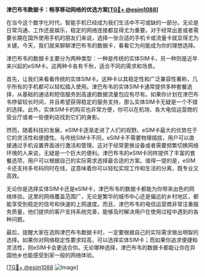 **津巴布韦数据卡：畅享移动网络的优选方案[[TG💪+ @esim1088](https://t.me/s/esim1088)]**

在当今这个数字化时代，智能手机已经成为我们生活中不可或缺的一部分。无论是日常沟通、工作还是娱乐，稳定的网络连接都显得尤为重要。对于经常出差或者需要长期在国外使用手机的朋友们来说，选择一张合适的手机卡或流量卡就显得尤为关键。今天，我们就来聊聊津巴布韦的数据卡，看看它为何能成为你的理想选择。

津巴布韦的数据卡主要分为两种类型：一种是传统的实体SIM卡，另一种则是近年来兴起的eSIM卡。这两种卡各有千秋，适合不同的需求和场景。

首先，让我们来看看传统的实体SIM卡。这种卡以其稳定性和广泛兼容性著称，几乎所有的手机都可以轻松插入使用。津巴布韦的实体SIM卡通常提供多种套餐选择，从基础的通话和短信服务到高速的数据流量包应有尽有。如果你计划在津巴布韦停留较长时间，并且希望获得稳定的服务支持，那么实体SIM卡无疑是一个不错的选择。此外，实体SIM卡的购买也非常方便，你可以在机场、各大电信运营商的营业厅或者一些便利店找到它们的身影。

然而，随着科技的发展，eSIM卡逐渐走进了人们的视野。eSIM卡最大的优势在于它的灵活性和便捷性。与传统SIM卡不同，eSIM卡不需要物理插拔，用户可以直接通过手机设置界面进行激活和管理。这对于经常更换设备或者需要频繁切换网络环境的人来说，无疑是一个巨大的便利。津巴布韦的eSIM卡同样提供了丰富的套餐选项，用户可以根据自己的实际需求选择最合适的方案。值得一提的是，eSIM卡还支持多号码同时在线，这意味着你可以轻松实现工作和生活的分离，既专业又高效。

无论你是选择实体SIM卡还是eSIM卡，津巴布韦的数据卡都能为你带来出色的网络体验。这里的网络覆盖范围广，无论是繁华的城市中心还是偏远的乡村地区，都能享受到稳定的信号和快速的上网速度。而且，津巴布韦的电信运营商非常注重服务质量，他们提供的客户支持系统完善，能够及时解决用户在使用过程中遇到的各种问题。

最后，提醒大家在选购津巴布韦数据卡时，一定要根据自己的实际需求做出明智的选择。如果你对网络稳定性要求较高，可以选择实体SIM卡；而如果你追求便捷和灵活性，则eSIM卡会更适合你。无论哪种选择，津巴布韦的数据卡都能让你在异国他乡也能感受到家一般的网络体验。

[[TG💪+ @esim1088](https://t.me/s/esim1088) ![Image](https://i.postimg.cc/4NQfJmqS/Snipaste-2025-05-13-00-14-12.png)]